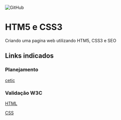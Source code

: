 ![GitHub](https://img.shields.io/github/license/DouglasESilva/html5css3)


# HTM5 e CSS3
Criando uma pagina web utilizando HTM5, CSS3 e SEO

## Links indicados
### Planejamento
[cetic](https://www.cetic.br/)

### Validação W3C
[HTML](https://validator.w3.org/)

[CSS](https://jigsaw.w3.org/css-validator/)
